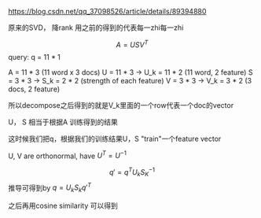 https://blog.csdn.net/qq_37098526/article/details/89394880


原来的SVD， 降rank
用之前的得到的代表每一zhi每一zhi

$$
A= USV^T
$$
query: q = 11 * 1

A = 11 * 3 (11 word x 3 docs)
U = 11 * 3  -> U_k = 11 * 2 (11 word, 2 feature)
S = 3 * 3   -> S_k = 2 * 2  (strength of each feature)
V = 3 * 3   -> V_k = 3 * 2  (3 docs, 2 feature)

所以decompose之后得到的就是V_k里面的一个row代表一个doc的vector

U， S 相当于根据A 训练得到的结果

这时候我们把q，根据我们的训练结果U，S "train"一个feature vector

U, V are orthonormal, have $U^T = U^{-1}$

$$
q' = q^T U_k S_K^{-1}
$$
推导可得到by $q = U_k S_k q'^T$

之后再用cosine similarity 可以得到
 